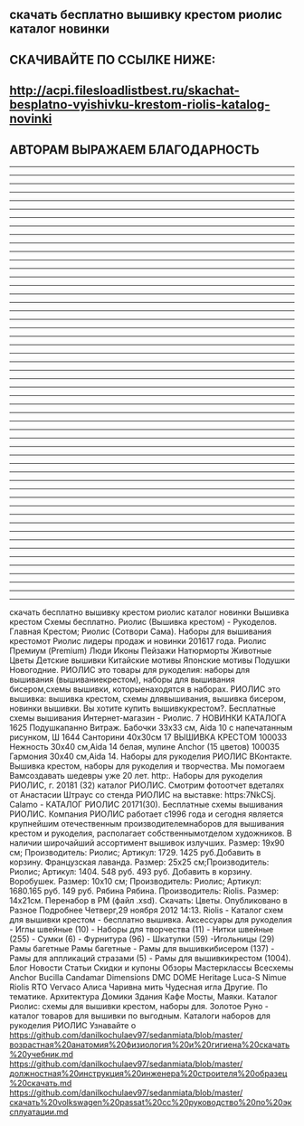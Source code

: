 скачать бесплатно вышивку крестом риолис каталог новинки
--------------------------------------------------
СКАЧИВАЙТЕ ПО ССЫЛКЕ НИЖЕ:
--------------------------------------------------
http://acpi.filesloadlistbest.ru/skachat-besplatno-vyishivku-krestom-riolis-katalog-novinki
--------------------------------------------------
АВТОРАМ ВЫРАЖАЕМ БЛАГОДАРНОСТЬ
--------------------------------------------------
--------------------------------------------------
--------------------------------------------------
--------------------------------------------------
--------------------------------------------------
--------------------------------------------------
--------------------------------------------------
--------------------------------------------------
--------------------------------------------------
--------------------------------------------------
--------------------------------------------------
--------------------------------------------------
--------------------------------------------------
--------------------------------------------------
--------------------------------------------------
--------------------------------------------------
--------------------------------------------------
--------------------------------------------------
--------------------------------------------------
--------------------------------------------------
--------------------------------------------------
--------------------------------------------------
--------------------------------------------------
--------------------------------------------------
--------------------------------------------------
--------------------------------------------------
--------------------------------------------------
--------------------------------------------------
--------------------------------------------------
--------------------------------------------------
--------------------------------------------------
--------------------------------------------------
--------------------------------------------------
--------------------------------------------------
--------------------------------------------------
--------------------------------------------------
--------------------------------------------------
--------------------------------------------------
--------------------------------------------------
--------------------------------------------------
--------------------------------------------------
--------------------------------------------------
--------------------------------------------------
--------------------------------------------------
--------------------------------------------------
--------------------------------------------------
--------------------------------------------------
--------------------------------------------------
--------------------------------------------------
--------------------------------------------------
--------------------------------------------------
--------------------------------------------------
--------------------------------------------------
скачать бесплатно вышивку крестом риолис каталог новинки Вышивка крестом  Схемы бесплатно. Риолис (Вышивка крестом) - Рукоделов. Главная  Крестом; Риолис (Сотвори Сама). Наборы для вышивания крестомот Риолис  лидеры продаж и новинки 201617 года. Риолис Премиум (Premium)  Люди  Иконы  Пейзажи  Натюрморты  Животные  Цветы Детские вышивки  Китайские мотивы  Японские мотивы  Подушки Новогодние. РИОЛИС  это товары для рукоделия: наборы для вышивания (вышиваниекрестом), наборы для вышивания бисером,схемы вышивки, которыенаходятся в наборах. РИОЛИС  это вышивка: вышивка крестом, схемы длявышивания, вышивка бисером, новинки вышивки. Вы хотите купить вышивкукрестом?. Бесплатные схемы вышивания  Интернет-магазин  - Риолис. 7 НОВИНКИ КАТАЛОГА 1625 Подушкапанно Витраж. Бабочки 33х33 см, Aida 10 с напечатанным рисунком, Ш 1644 Санторини 40x30см   17 ВЫШИВКА КРЕСТОМ 100033 Нежность 30х40 см,Aida 14 белая, мулине Аnchor (15 цветов) 100035 Гармония 30x40 см,Aida 14. Наборы для рукоделия РИОЛИС  ВКонтакте. Вышивка крестом, наборы для рукоделия и творчества. Мы помогаем Вамсоздавать шедевры уже 20 лет. http:. Наборы для рукоделия РИОЛИС, г.  20181 (32) каталог РИОЛИС.  Смотрим фотоотчет вдеталях от Анастасии Штраус со стенда РИОЛИС на выставке: https:7NkCSj. Calamo - КАТАЛОГ РИОЛИС 20171(30). Бесплатные схемы вышивания РИОЛИС. Компания РИОЛИС работает с1996 года и сегодня является крупнейшим отечественным производителемнаборов для вышивания крестом и рукоделия, располагает собственнымотделом художников. В наличии широчайший ассортимент вышивок излучших. Размер: 19x90 см; Производитель: Риолис; Артикул: 1729. 1425 руб.Добавить в корзину. Французская лаванда. Размер: 25x25 см;Производитель: Риолис; Артикул: 1404. 548 руб. 493 руб. Добавить в корзину. Воробушек. Размер: 10x10 см; Производитель: Риолис; Артикул: 1680.165 руб. 149 руб.
Рябина  Рябина. Производитель: Riolis. Размер: 14х21см. Перенабор в РМ (файл .xsd). Скачать: Цветы. Опубликовано в Разное  Подробнее  Четверг,29 ноября 2012 14:13. Riolis - Каталог схем для вышивки крестом - бесплатно вышивка. Аксессуары для рукоделия - Иглы швейные (10) - Наборы для творчества (11) - Нитки швейные (255) - Сумки (6) - Фурнитура (96) - Шкатулки (59) -Игольницы (29)  Рамы багетные  Рамы багетные - Рамы для вышивкибисером (137) - Рамы для аппликаций стразами (5) - Рамы для вышивкикрестом (1004). Блог  Новости  Статьи  Скидки и купоны  Обзоры  Мастерклассы  Всесхемы  Anchor  Bucilla  Candamar  Dimensions  DMC  DOME  Heritage Luca-S  Nimue  Riolis  RTO  Vervaco  Алиса  Чаривна мить  Чудесная игла Другие. По тематике. Архитектура  Домики  Здания  Кафе  Мосты, Маяки. Каталог Риолис: схемы для вышивки крестом, наборы для. Золотое Руно - каталог товаров для вышивки по выгодным. Каталоги наборов для рукоделия РИОЛИС  Узнавайте о
https://github.com/danilkochulaev97/sedanmiata/blob/master/возрастная%20анатомия%20физиология%20и%20гигиена%20скачать%20учебник.md
https://github.com/danilkochulaev97/sedanmiata/blob/master/должностная%20инструкция%20инженера%20строителя%20образец%20скачать.md
https://github.com/danilkochulaev97/sedanmiata/blob/master/скачать%20volkswagen%20passat%20cc%20руководство%20по%20эксплуатации.md